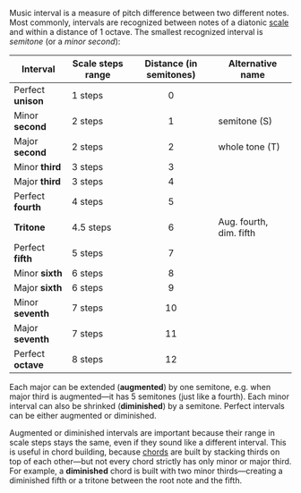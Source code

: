 Music interval is a measure of pitch difference between two different notes. Most commonly, intervals are recognized between notes of a diatonic [scale](Scales.md) and within a distance of 1 octave. The smallest recognized interval is *semitone* (or a *minor second*):

| Interval           | Scale steps range | Distance (in semitones) | Alternative name        |
| ------------------ | ----------------- | :---------------------: | ----------------------- |
| Perfect **unison** | 1 steps           |            0            |                         |
| Minor **second**   | 2 steps           |            1            | semitone (S)            |
| Major **second**   | 2 steps           |            2            | whole tone (T)          |
| Minor **third**    | 3 steps           |            3            |                         |
| Major **third**    | 3 steps           |            4            |                         |
| Perfect **fourth** | 4 steps           |            5            |                         |
| **Tritone**        | 4.5 steps         |            6            | Aug. fourth, dim. fifth |
| Perfect **fifth**  | 5 steps           |            7            |                         |
| Minor **sixth**    | 6 steps           |            8            |                         |
| Major **sixth**    | 6 steps           |            9            |                         |
| Minor **seventh**  | 7 steps           |           10            |                         |
| Major **seventh**  | 7 steps           |           11            |                         |
| Perfect **octave** | 8 steps           |           12            |                         |

Each major can be extended (**augmented**) by one semitone, e.g. when major third is augmented—it has 5 semitones (just like a fourth). Each minor interval can also be shrinked (**diminished**) by a semitone. Perfect intervals can be either augmented or diminished.

Augmented or diminished intervals are important because their range in scale steps stays the same, even if they sound like a different interval. This is useful in chord building, because [chords](Chords.md) are built by stacking thirds on top of each other—but not every chord strictly has only minor or major third. For example, a **diminished** chord is built with two minor thirds—creating a diminished fifth or a tritone between the root note and the fifth.